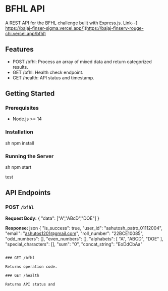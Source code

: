 # BFHL API

A REST API for the BFHL challenge built with Express.js.
Link--[ https://bajaj-finser-sigma.vercel.app/](https://bajaj-finserv-rouge-chi.vercel.app/bfhl)
## Features

- POST /bfhl: Process an array of mixed data and return categorized results.
- GET /bfhl: Health check endpoint.
- GET /health: API status and timestamp.

## Getting Started

### Prerequisites

- Node.js >= 14

### Installation

sh
npm install


### Running the Server

sh
npm start


test


## API Endpoints

### POST `/bfhl`

**Request Body:**
{
"data": ["A","ABcD","DOE"]
}


**Response:**
json
{
    "is_success": true,
    "user_id": "ashutosh_patro_01112004",
    "email": "ashutos1201@gmail.com",
    "roll_number": "22BCE10085",
    "odd_numbers": [],
    "even_numbers": [],
    "alphabets": [
        "A",
        "ABCD",
        "DOE"
    ],
    "special_characters": [],
    "sum": "0",
    "concat_string": "EoDdCbAa"
```

### GET /bfhl

Returns operation code.

### GET /health

Returns API status and
